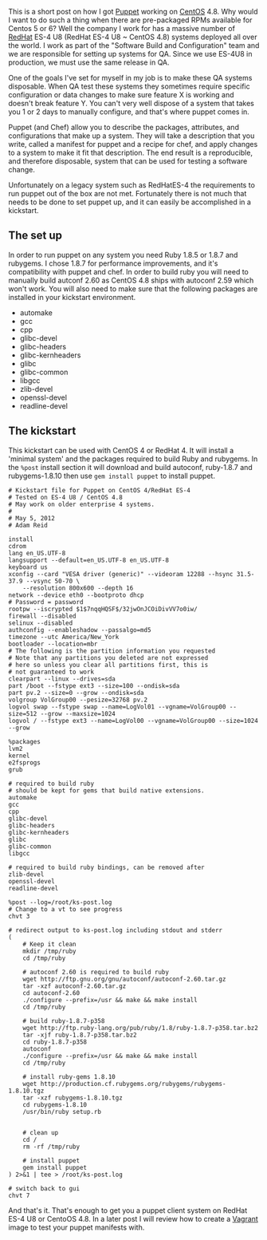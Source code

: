 <!-- 
.. title: Kickstarting Puppet on CentOS 4 / ES-4
.. slug: Kickstarting-Puppet-On-Centos4
.. date: 2012/05/15 00:00:00
.. tags: puppet centos
.. link: http://adamreid.ca/2012/05/21/Kickstarting-Vagrant-On-Centos4/
.. description: My method of bootstrapping an Enterprise Linux system for use with puppet
-->

This is a short post on how I got [Puppet][Puppet] working on [CentOS][CentOS] 4.8. Why would I want to do such a thing when there are pre-packaged RPMs available for Centos 5 or 6? Well the company I work for has a massive number of [RedHat][RedHat] ES-4 U8 (RedHat ES-4 U8 ~ CentOS 4.8) systems deployed all over the world. I work as part of the "Software Build and Configuration" team and we are responsible for setting up systems for QA. Since we use ES-4U8 in production, we must use the same release in QA.

One of the goals I've set for myself in my job is to make these QA systems disposable. When QA test these systems they sometimes require specific configuration or data changes to make sure feature X is working and doesn't break feature Y. You can't very well dispose of a system that takes you 1 or 2 days to manually configure, and that's where puppet comes in.

Puppet (and Chef) allow you to describe the packages, attributes, and configurations that make up a system. They will take a description that you write, called a manifest for puppet and a recipe for chef, and apply changes to a system to make it fit that description. The end result is a reproducible, and therefore disposable, system that can be used for testing a software change.

Unfortunately on a legacy system such as RedHatES-4 the requirements to run puppet out of the box are not met. Fortunately there is not much that needs to be done to set puppet up, and it can easily be accomplished in a kickstart.

The set up
----------

In order to run puppet on any system you need Ruby 1.8.5 or 1.8.7 and rubygems. I chose 1.8.7 for performance improvements, and it's compatibility with puppet and chef. In order to build ruby you will need to manually build autconf 2.60 as CentOS 4.8 ships with autoconf 2.59 which won't work. You will also need to make sure that the following packages are installed in your kickstart environment.

* automake
* gcc
* cpp
* glibc-devel
* glibc-headers
* glibc-kernheaders
* glibc
* glibc-common
* libgcc
* zlib-devel
* openssl-devel
* readline-devel

The kickstart
-------------

This kickstart can be used with CentOS 4 or RedHat 4. It will install a 'minimal system' and the packages required to build Ruby and rubygems. In the `%post` install section it will download and build autoconf, ruby-1.8.7 and rubygems-1.8.10 then use `gem install puppet` to install puppet.

~~~ {bash}
# Kickstart file for Puppet on CentOS 4/RedHat ES-4
# Tested on ES-4 U8 / CentOS 4.8
# May work on older enterprise 4 systems.
#
# May 5, 2012
# Adam Reid

install
cdrom
lang en_US.UTF-8
langsupport --default=en_US.UTF-8 en_US.UTF-8
keyboard us
xconfig --card "VESA driver (generic)" --videoram 12288 --hsync 31.5-37.9 --vsync 50-70 \
	--resolution 800x600 --depth 16
network --device eth0 --bootproto dhcp
# Password = password
rootpw --iscrypted $1$7nqqHQSF$/32jwOnJCOiDivVV7o0iw/
firewall --disabled
selinux --disabled
authconfig --enableshadow --passalgo=md5
timezone --utc America/New_York
bootloader --location=mbr
# The following is the partition information you requested
# Note that any partitions you deleted are not expressed
# here so unless you clear all partitions first, this is
# not guaranteed to work
clearpart --linux --drives=sda
part /boot --fstype ext3 --size=100 --ondisk=sda
part pv.2 --size=0 --grow --ondisk=sda
volgroup VolGroup00 --pesize=32768 pv.2
logvol swap --fstype swap --name=LogVol01 --vgname=VolGroup00 --size=512 --grow --maxsize=1024
logvol / --fstype ext3 --name=LogVol00 --vgname=VolGroup00 --size=1024 --grow

%packages
lvm2
kernel
e2fsprogs
grub

# required to build ruby
# should be kept for gems that build native extensions.
automake
gcc
cpp
glibc-devel
glibc-headers
glibc-kernheaders
glibc
glibc-common
libgcc

# required to build ruby bindings, can be removed after
zlib-devel
openssl-devel
readline-devel

%post --log=/root/ks-post.log
# Change to a vt to see progress
chvt 3

# redirect output to ks-post.log including stdout and stderr
(
	# Keep it clean
	mkdir /tmp/ruby
	cd /tmp/ruby

	# autoconf 2.60 is required to build ruby
	wget http://ftp.gnu.org/gnu/autoconf/autoconf-2.60.tar.gz
	tar -xzf autoconf-2.60.tar.gz
	cd autoconf-2.60
	./configure --prefix=/usr && make && make install
	cd /tmp/ruby

	# build ruby-1.8.7-p358
	wget http://ftp.ruby-lang.org/pub/ruby/1.8/ruby-1.8.7-p358.tar.bz2
	tar -xjf ruby-1.8.7-p358.tar.bz2
	cd ruby-1.8.7-p358
	autoconf
	./configure --prefix=/usr && make && make install
	cd /tmp/ruby

	# install ruby-gems 1.8.10
	wget http://production.cf.rubygems.org/rubygems/rubygems-1.8.10.tgz
	tar -xzf rubygems-1.8.10.tgz
	cd rubygems-1.8.10
	/usr/bin/ruby setup.rb


	# clean up
	cd /
	rm -rf /tmp/ruby

	# install puppet
	gem install puppet
) 2>&1 | tee > /root/ks-post.log

# switch back to gui
chvt 7
~~~

And that's it. That's enough to get you a puppet client system on RedHat ES-4 U8 or CentoOS 4.8. In a later post I will review how to create a [Vagrant][Vagrant] image to test your puppet manifests with.

[Puppet]: http://puppetlabs.com
[CentOS]: http://www.centos.org
[RedHat]: http://www.redhat.com
[Vagrant]: http://vagrantup.com